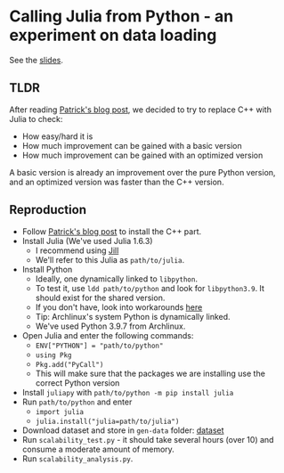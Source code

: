 # Calling Julia from Python - an experiment on data loading

See the [slides](slides).

## TLDR

After reading [Patrick's blog post][patrick], we decided to try to replace C++ with Julia to check:
- How easy/hard it is
- How much improvement can be gained with a basic version
- How much improvement can be gained with an optimized version

A basic version is already an improvement over the pure Python version, and an optimized version was faster than the C++ version.

## Reproduction

- Follow [Patrick's blog post][patrick] to install the C++ part.
- Install Julia (We've used Julia 1.6.3)
  - I recommend using [Jill]
  - We'll refer to this Julia as `path/to/julia`.
- Install Python
  - Ideally, one dynamically linked to `libpython`.
  - To test it, use `ldd path/to/python` and look for `libpython3.9`. It should exist for the shared version.
  - If you don't have, look into workarounds [here][pyjulia-trouble]
  - Tip: Archlinux's system Python is dynamically linked.
  - We've used Python 3.9.7 from Archlinux.
- Open Julia and enter the following commands:
  - `ENV["PYTHON"] = "path/to/python"`
  - `using Pkg`
  - `Pkg.add("PyCall")`
  - This will make sure that the packages we are installing use the correct Python version
- Install `juliapy` with `path/to/python -m pip install julia`
- Run `path/to/python` and enter
  - `import julia`
  - `julia.install("julia=path/to/julia")`
- Download dataset and store in `gen-data` folder: [dataset]
- Run `scalability_test.py` - it should take several hours (over 10) and consume a moderate amount of memory.
- Run `scalability_analysis.py`.

[patrick]: https://blog.esciencecenter.nl/irregular-data-in-pandas-using-c-88ce311cb9ef
[Jill]: https://github.com/abelsiqueira/jill
[pyjulia-trouble]: https://pyjulia.readthedocs.io/en/latest/troubleshooting.html
[dataset]: https://doi.org/10.5281/zenodo.5707672
